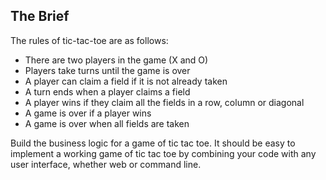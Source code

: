 ## The Brief
 The rules of tic-tac-toe are as follows:

* There are two players in the game (X and O)
* Players take turns until the game is over
* A player can claim a field if it is not already taken
* A turn ends when a player claims a field
* A player wins if they claim all the fields in a row, column or diagonal
* A game is over if a player wins
* A game is over when all fields are taken

Build the business logic for a game of tic tac toe. It should be easy to implement a working game of tic tac toe by combining your code with any user interface, whether web or command line.
